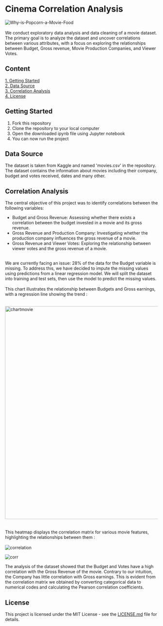 # Cinema Correlation Analysis
![Why-is-Popcorn-a-Movie-Food](https://github.com/jeanbaptistejacq/Cinema-Correlation-Analysis/assets/80902643/237bb8eb-553b-46ce-862f-bf1e4e455fa8)
</br>
</br>
We conduct exploratory data analysis and data cleaning of a movie dataset. The primary goal is to analyze the dataset and uncover correlations between various attributes, with a focus on exploring the relationships between Budget, Gross revenue, Movie Production Companies, and Viewer Votes.

## Content

[1. Getting Started](#getting-started)  
[2. Data Source](#data-source)  
[3. Correlation Analysis](#correlation-analysis)  
[4. License](#license)  

## Getting Started
<ol>
  <li>Fork this repository</li>
  <li>Clone the repository to your local computer</li>
  <li>Open the downloaded ipynb file using Jupyter notebook</li>
  <li>You can now run the project</li>
</ol>


## Data Source

The dataset is taken from Kaggle and named 'movies.csv' in the repository. The dataset contains the information about movies including their company, budget and votes received, dates and many other.

## Correlation Analysis

The central objective of this project was to identify correlations between the following variables:

- Budget and Gross Revenue: Assessing whether there exists a correlation between the budget invested in a movie and its gross revenue.
- Gross Revenue and Production Company: Investigating whether the production company influences the gross revenue of a movie.
- Gross Revenue and Viewer Votes: Exploring the relationship between viewer votes and the gross revenue of a movie.
</br>
We are currently facing an issue: 28% of the data for the Budget variable is missing. To address this, we have decided to impute the missing values using predictions from a linear regression model. We will split the dataset into training and test sets, then use the model to predict the missing values.

</br>
</br>
This chart illustrates the relationship between Budgets and Gross earnings, with a regression line showing the trend :
</br>
</br>

<img width="700" alt="chartmovie" src="https://github.com/jeanbaptistejacq/Cinema-Correlation-Analysis/assets/80902643/83cea413-a5eb-4989-8767-614c9d92dee6"></br>
</br>
</br>
This heatmap displays the correlation matrix for various movie features, highlighting the relationships between them :
</br>
</br>
![correlation](https://github.com/jeanbaptistejacq/Cinema-Correlation-Analysis/assets/80902643/8c7bceb8-e20d-466d-a992-b4941d348066)
</br>


![corr](https://github.com/jeanbaptistejacq/Cinema-Correlation-Analysis/assets/80902643/a96c5140-56f9-414c-bebd-943acf40754e)
</br>

The analysis of the dataset showed that the Budget and Votes have a high correlation with the Gross Revenue of the movie. Contrary to our intuition, the Company has little correlation with Gross earnings. This is evident from the correlation matrix we obtained by converting categorical data to numerical codes and calculating the Pearson correlation coefficients.
</br>

## License

This project is licensed under the MIT License - see the [LICENSE.md](LICENSE) file for details.
